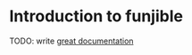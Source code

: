 # Introduction to funjible

TODO: write [great documentation](http://jacobian.org/writing/great-documentation/what-to-write/)
